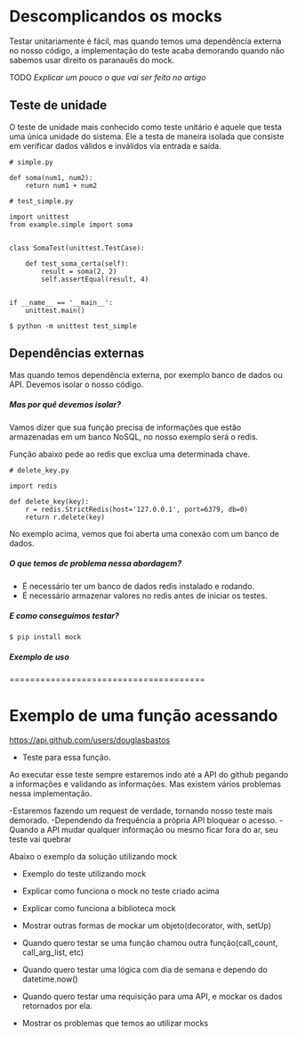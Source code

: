 # Descomplicandos os mocks

Testar unitariamente é fácil, mas quando temos uma dependência externa no nosso código, a implementação do teste acaba demorando quando não sabemos usar direito os paranauês do mock.

TODO
*Explicar um pouco o que vai ser feito no artigo*

Teste de unidade
---
O teste de unidade mais conhecido como teste unitário é aquele que testa uma única unidade do sistema. Ele a testa de maneira isolada que consiste em verificar dados válidos e inválidos via entrada e saída.

```
# simple.py

def soma(num1, num2):
    return num1 + num2
```

```
# test_simple.py

import unittest
from example.simple import soma


class SomaTest(unittest.TestCase):

    def test_soma_certa(self):
        result = soma(2, 2)
        self.assertEqual(result, 4)


if __name__ == '__main__':
    unittest.main()
```

```
$ python -m unittest test_simple
```

Dependências externas
---
Mas quando temos dependência externa, por exemplo banco de dados ou API. Devemos isolar o nosso código.

##### Mas por quê devemos isolar?

Vamos dizer que sua função precisa de informações que estão armazenadas em um banco NoSQL, no nosso exemplo será o redis.

Função abaixo pede ao redis que exclua uma determinada chave.
```
# delete_key.py

import redis

def delete_key(key):
    r = redis.StrictRedis(host='127.0.0.1', port=6379, db=0)
    return r.delete(key)
```
No exemplo acima, vemos que foi aberta uma conexão com um banco de dados.

##### O que temos de problema nessa abordagem?

* É necessário ter um banco de dados redis instalado e rodando.
* É necessário armazenar valores no redis antes de iniciar os testes.

##### E como conseguimos testar?

```
$ pip install mock
```

##### Exemplo de uso


======================================
# Exemplo de uma função acessando
https://api.github.com/users/douglasbastos

- Teste para essa função.

Ao executar esse teste sempre estaremos indo até a API do github pegando a informações e validando as informações.
Mas existem vários problemas nessa implementação.

-Estaremos fazendo um request de verdade, tornando nosso teste mais demorado.
-Dependendo da frequência a própria API bloquear o acesso.
-Quando a API mudar qualquer informação ou mesmo ficar fora do ar, seu teste vai quebrar

Abaixo o exemplo da solução utilizando mock

- Exemplo do teste utilizando mock

- Explicar como funciona o mock no teste criado acima

- Explicar como funciona a biblioteca mock

- Mostrar outras formas de mockar um objeto(decorator, with, setUp)

- Quando quero testar se uma função chamou outra função(call_count, call_arg_list, etc)

- Quando quero testar uma lógica com dia de semana e dependo do datetime.now()

- Quando quero testar uma requisição para uma API, e mockar os dados retornados por ela.

- Mostrar os problemas que temos ao utilizar mocks

